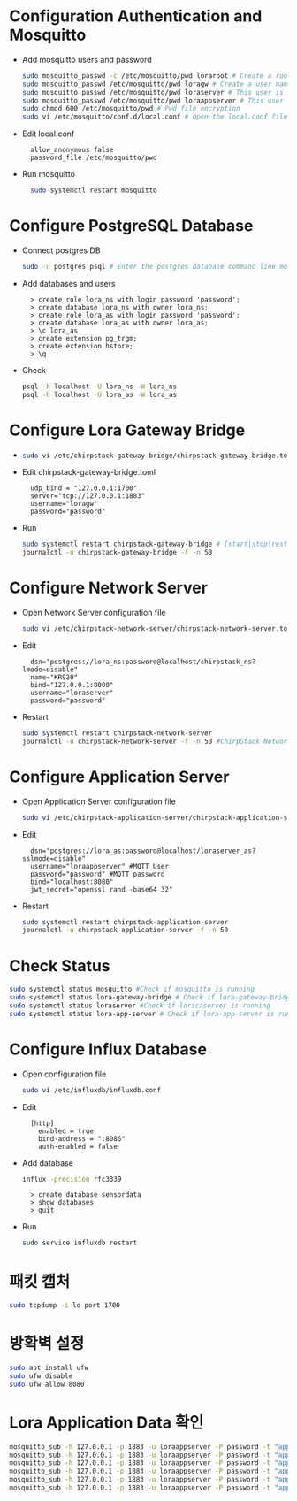 
# Configuration Authentication and Mosquitto
- Add mosquitto users and password
  ```bash
  sudo mosquitto_passwd -c /etc/mosquitto/pwd loraroot # Create a root user. After entering this command, you will be allowed to set and confirm a password. In this experiment, the passwords related to mosquitto are all password.
  sudo mosquitto_passwd /etc/mosquitto/pwd loragw # Create a user named “loragw” for use with lora-gateway-bridge
  sudo mosquitto_passwd /etc/mosquitto/pwd loraserver # This user is used by "loraserver"
  sudo mosquitto_passwd /etc/mosquitto/pwd loraappserver # This user uses "lora-app-server" password
  sudo chmod 600 /etc/mosquitto/pwd # Pwd file encryption
  sudo vi /etc/mosquitto/conf.d/local.conf # Open the local.conf file with the vi editor, add the following content to it and save and exit;
  ```
- Edit local.conf
  ```vi
    allow_anonymous false
    password_file /etc/mosquitto/pwd
  ```
- Run mosquitto 
  ```bash
    sudo systemctl restart mosquitto
  ```





# Configure PostgreSQL Database
- Connect postgres DB
  ```bash
  sudo -u postgres psql # Enter the postgres database command line mode
  ```
- Add databases and users
  ```mysql
    > create role lora_ns with login password 'password';
    > create database lora_ns with owner lora_ns;
    > create role lora_as with login password 'password';
    > create database lora_as with owner lora_as;
    > \c lora_as
    > create extension pg_trgm;
    > create extension hstore;
    > \q
  ```
- Check 
  ```bash
  psql -h localhost -U lora_ns -W lora_ns
  psql -h localhost -U lora_as -W lora_as
  ```






# Configure Lora Gateway Bridge
- 
  ```bash
  sudo vi /etc/chirpstack-gateway-bridge/chirpstack-gateway-bridge.toml
  ```
- Edit chirpstack-gateway-bridge.toml
  ```vi
    udp_bind = "127.0.0.1:1700"  
    server="tcp://127.0.0.1:1883"
    username="loragw"
    password="password"
  ```
- Run
  ```bash
  sudo systemctl restart chirpstack-gateway-bridge # [start|stop|restart|status]
  journalctl -u chirpstack-gateway-bridge -f -n 50
  ```




# Configure Network Server
- Open Network Server configuration file
  ```bash
  sudo vi /etc/chirpstack-network-server/chirpstack-network-server.toml #chirpstack-network-server configfile > chirpstack-network-server.toml
  ```
- Edit
  ```vi
    dsn="postgres://lora_ns:password@localhost/chirpstack_ns?lmode=disable"
    name="KR920"
    bind="127.0.0.1:8000"
    username="loraserver"
    password="password"
  ```
- Restart
  ```bash
  sudo systemctl restart chirpstack-network-server
  journalctl -u chirpstack-network-server -f -n 50 #ChirpStack Network Server log output
  ```





# Configure Application Server
- Open Application Server configuration file
  ```bash
  sudo vi /etc/chirpstack-application-server/chirpstack-application-server.toml
  ```
- Edit
  ```vi
    dsn="postgres://lora_as:password@localhost/loraserver_as?sslmode=disable"
    username="loraappserver" #MQTT User
    password="password" #MQTT password
    bind="localhost:8080"
    jwt_secret="openssl rand -base64 32"
  ```
- Restart
  ```bash
  sudo systemctl restart chirpstack-application-server
  journalctl -u chirpstack-application-server -f -n 50
  ```





# Check Status
```bash
sudo systemctl status mosquitto #Check if mosquitto is running
sudo systemctl status lora-gateway-bridge # Check if lora-gateway-bridge is running
sudo systemctl status loraserver #Check if loricaserver is running
sudo systemctl status lora-app-server # Check if lora-app-server is running
```





# Configure Influx Database
- Open configuration file
  ```bash
  sudo vi /etc/influxdb/influxdb.conf
  ```
- Edit
  ```
    [http]
      enabled = true
      bind-address = ":8086"
      auth-enabled = false
  ```
- Add database
  ```bash
  influx -precision rfc3339
  ```
  ```vi
    > create database sensordata
    > show databases
    > quit
  ```
- Run
  ```bash
  sudo service influxdb restart
  ```





# 패킷 캡처
  ```bash
  sudo tcpdump -i lo port 1700
  ```





# 방확벽 설정
  ```bash
  sudo apt install ufw
  sudo ufw disable
  sudo ufw allow 8080
  ```


# Lora Application Data 확인
  ```bash
  mosquitto_sub -h 127.0.0.1 -p 1883 -u loraappserver -P password -t "application/1/#" -v # Application ID 1의 모든 데이터 구독
  mosquitto_sub -h 127.0.0.1 -p 1883 -u loraappserver -P password -t "application/1/device/+/join" -v # 모든 디바이스의 join 메시지 구독
  mosquitto_sub -h 127.0.0.1 -p 1883 -u loraappserver -P password -t "application/1/device/2232330000888802/join" -v # Dev Eui가 2232330000888802인 join 메시지 구독
  mosquitto_sub -h 127.0.0.1 -p 1883 -u loraappserver -P password -t "application/1/device/+/rx" -v # 모든 디바이스의 rx 메시지 구독
  mosquitto_sub -h 127.0.0.1 -p 1883 -u loraappserver -P password -t "application/1/device/2232330000888802/rx" -v # Dev Eui가 2232330000888802인 rx 메시지 구독
  mosquitto_sub -h 127.0.0.1 -p 1883 -u loraappserver -P password -t "application/1/device/2232330000888802/+" -v # Dev Eui가 2232330000888802인 모든 메시지 구독
  ```
